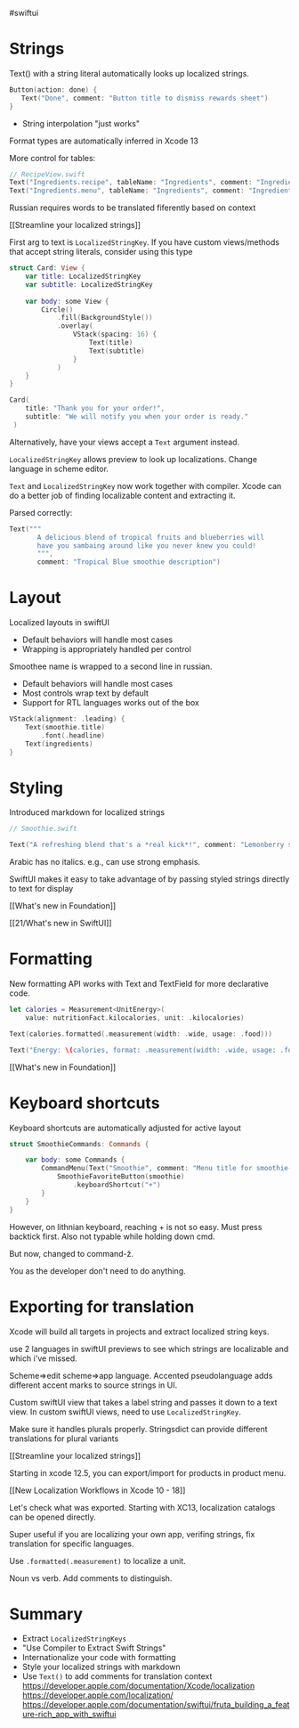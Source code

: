 #swiftui 

# Strings
Text() with a string literal automatically looks up localized strings.

```swift
Button(action: done) {
   Text("Done", comment: "Button title to dismiss rewards sheet")
}
```

* String interpolation "just works"

Format types are automatically inferred in Xcode 13

More control for tables:
```swift
// RecipeView.swift
Text("Ingredients.recipe", tableName: "Ingredients", comment: "Ingredients in a recipe. For languages that have different words for \"Ingredient\" based on semantic context.")
Text("Ingredients.menu", tableName: "Ingredients", comment: "Ingredients in a smoothie. For languages that have different words for \"Ingredient\" based on semantic context.")
```

Russian requires words to be translated fiferently based on context

[[Streamline your localized strings]]

First arg to text is `LocalizedStringKey`.  If you have custom views/methods that accept string literals, consider using this type

```swift
struct Card: View {
    var title: LocalizedStringKey
    var subtitle: LocalizedStringKey
    
    var body: some View {
        Circle()
            .fill(BackgroundStyle())
            .overlay(
                VStack(spacing: 16) {
                    Text(title)
                    Text(subtitle)
                }
            )
    }
}

Card(
    title: "Thank you for your order!",
    subtitle: "We will notify you when your order is ready."
 )
 ```
 
 Alternatively, have your views accept a `Text` argument instead.
 
 `LocalizedStringKey` allows preview to look up localizations.  Change language in scheme editor.
 
 `Text` and `LocalizedStringKey` now work together with compiler.  Xcode can do a better job of finding localizable content and extracting it.
 
 Parsed correctly:
 
 ```swift
 Text("""
        A delicious blend of tropical fruits and blueberries will
        have you sambaing around like you never knew you could!
        """,
        comment: "Tropical Blue smoothie description")
```
 
 
# Layout
Localized layouts in swiftUI
* Default behaviors will handle most cases
* Wrapping is appropriately handled per control

Smoothee name is wrapped to a second line in russian.

* Default behaviors will handle most cases
* Most controls wrap text by default
* Support for RTL languages works out of the box

```swift
VStack(alignment: .leading) {
    Text(smoothie.title)
        .font(.headline)
    Text(ingredients)
}
```


# Styling
Introduced markdown for localized strings

```swift
// Smoothie.swift

Text("A refreshing blend that's a *real kick*!", comment: "Lemonberry smoothie description")
```

Arabic has no italics.  e.g., can use strong emphasis.

SwiftUI makes it easy to take advantage of by passing styled strings directly to text for display

[[What's new in Foundation]]

[[21/What's new in SwiftUI]]


# Formatting

New formatting API works with Text and TextField for more declarative code.

```swift
let calories = Measurement<UnitEnergy>(
    value: nutritionFact.kilocalories, unit: .kilocalories)

Text(calories.formatted(.measurement(width: .wide, usage: .food)))

Text("Energy: \(calories, format: .measurement(width: .wide, usage: .food))")
```

[[What's new in Foundation]]


# Keyboard shortcuts
Keyboard shortcuts are automatically adjusted for active layout

```swift
struct SmoothieCommands: Commands {

    var body: some Commands {
        CommandMenu(Text("Smoothie", comment: "Menu title for smoothie-related actions")) {
            SmoothieFavoriteButton(smoothie)
                .keyboardShortcut("+")
        }
    }
}
```

However, on lithnian keyboard, reaching + is not so easy.  Must press backtick first.  Also not typable while holding down cmd.

But now, changed to command-ž.  

You as the developer don't need to do anything.
# Exporting for translation
Xcode will build all targets in projects and extract localized string keys.

use 2 languages in swiftUI previews to see which strings are localizable and which i've missed.

Scheme=>edit scheme=>app language.  Accented pseudolanguage adds different accent marks to source strings in UI.

Custom swiftUI view that takes a label string and passes it down to a text view.  In custom swiftUI views, need to use `LocalizedStringKey`.

Make sure it handles plurals properly.  Stringsdict can provide different translations for plural variants

[[Streamline your localized strings]]

Starting in xcode 12.5, you can export/import for products in product menu.

[[New Localization Workflows in Xcode 10 - 18]]

Let's check what was exported.  Starting with XC13, localization catalogs can be opened directly.

Super useful if you are localizing your own app, verifing strings, fix translation for specific languages.

Use `.formatted(.measurement)` to localize a unit.

Noun vs verb.  Add comments to distinguish.

# Summary
* Extract `LocalizedStringKeys`
* "Use Compiler to Extract Swift Strings"
* Internationalize your code with formatting
* Style your localized strings with markdown
* Use `Text()` to add comments for translation context
https://developer.apple.com/documentation/Xcode/localization
https://developer.apple.com/localization/
https://developer.apple.com/documentation/swiftui/fruta_building_a_feature-rich_app_with_swiftui




